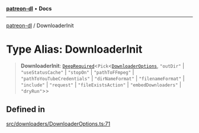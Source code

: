 [**patreon-dl**](../README.md) • **Docs**

***

[patreon-dl](../README.md) / DownloaderInit

# Type Alias: DownloaderInit

> **DownloaderInit**: [`DeepRequired`](DeepRequired.md)\<`Pick`\<[`DownloaderOptions`](../interfaces/DownloaderOptions.md), `"outDir"` \| `"useStatusCache"` \| `"stopOn"` \| `"pathToFFmpeg"` \| `"pathToYouTubeCredentials"` \| `"dirNameFormat"` \| `"filenameFormat"` \| `"include"` \| `"request"` \| `"fileExistsAction"` \| `"embedDownloaders"` \| `"dryRun"`\>\>

## Defined in

[src/downloaders/DownloaderOptions.ts:71](https://github.com/patrickkfkan/patreon-dl/blob/7c1cd2021db5cdb3733758940f1bc6aab660b08d/src/downloaders/DownloaderOptions.ts#L71)
